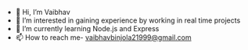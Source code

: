 - 👋 Hi, I’m Vaibhav
- 👀 I’m interested in gaining experience by working in real time projects
- 🌱 I’m currently learning Node.js and Express
- 📫 How to reach me- vaibhavbinjola21999@gmail.com

<!---
shaitanidarinda/shaitanidarinda is a ✨ special ✨ repository because its `README.md` (this file) appears on your GitHub profile.
You can click the Preview link to take a look at your changes.
--->
